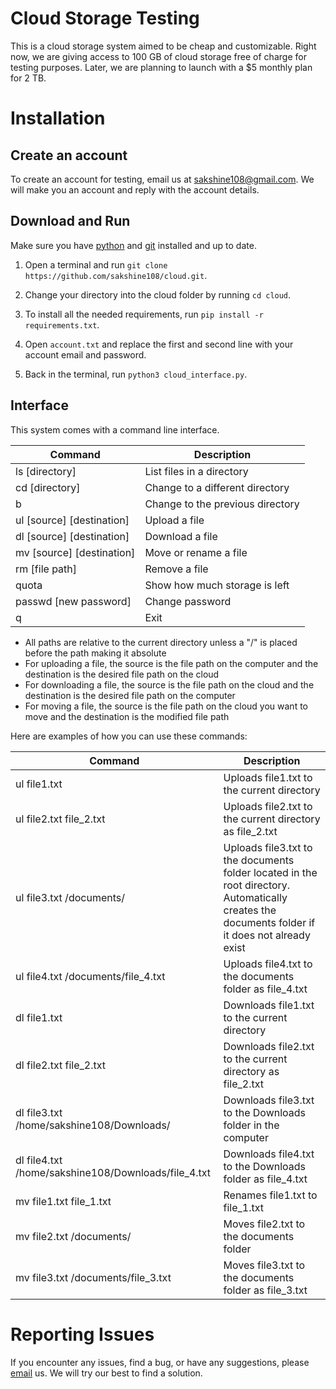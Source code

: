 # Cloud Storage Testing

This is a cloud storage system aimed to be cheap and customizable. Right now, we are giving access to 100 GB of cloud storage free of charge for testing purposes. Later, we are planning to launch with a $5 monthly plan for 2 TB.

# Installation

## Create an account

To create an account for testing, email us at [sakshine108@gmail.com](mailto:sakshine108@gmail.com). We will make you an account and reply with the account details.

## Download and Run

Make sure you have [python](https://www.python.org/downloads/) and [git](https://git-scm.com/) installed and up to date.

1. Open a terminal and run ```git clone https://github.com/sakshine108/cloud.git```.

2. Change your directory into the cloud folder by running ```cd cloud```.

3. To install all the needed requirements, run ```pip install -r requirements.txt```.

4. Open ```account.txt``` and replace the first and second line with your account email and password.

5. Back in the terminal, run ```python3 cloud_interface.py```.

## Interface

This system comes with a command line interface.

| Command | Description |
|---------|-------------|
| ls [directory] | List files in a directory |
| cd [directory] | Change to a different directory |
| b | Change to the previous directory |
| ul [source] [destination] | Upload a file |
| dl [source] [destination] | Download a file |
| mv [source] [destination] | Move or rename a file |
| rm [file path] | Remove a file |
| quota | Show how much storage is left |
| passwd [new password] | Change password |
| q | Exit |

* All paths are relative to the current directory unless a "/" is placed before the path making it absolute
* For uploading a file, the source is the file path on the computer and the destination is the desired file path on the cloud
* For downloading a file, the source is the file path on the cloud and the destination is the desired file path on the computer
* For moving a file, the source is the file path on the cloud you want to move and the destination is the modified file path

Here are examples of how you can use these commands:

| Command | Description |
|---------|-------------|
| ul file1.txt | Uploads file1.txt to the current directory |
| ul file2.txt file_2.txt | Uploads file2.txt to the current directory as file_2.txt |
| ul file3.txt /documents/ | Uploads file3.txt to the documents folder located in the root directory. Automatically creates the documents folder if it does not already exist |
| ul file4.txt /documents/file_4.txt | Uploads file4.txt to the documents folder as file_4.txt |
| dl file1.txt | Downloads file1.txt to the current directory |
| dl file2.txt file_2.txt | Downloads file2.txt to the current directory as file_2.txt |
| dl file3.txt /home/sakshine108/Downloads/ | Downloads file3.txt to the Downloads folder in the computer |
| dl file4.txt /home/sakshine108/Downloads/file_4.txt | Downloads file4.txt to the Downloads folder as file_4.txt |
| mv file1.txt file_1.txt | Renames file1.txt to file_1.txt |
| mv file2.txt /documents/ | Moves file2.txt to the documents folder |
| mv file3.txt /documents/file_3.txt | Moves file3.txt to the documents folder as file_3.txt |

# Reporting Issues

If you encounter any issues, find a bug, or have any suggestions, please [email](mailto:sakshine108@gmail.com) us. We will try our best to find a solution.
